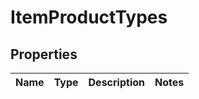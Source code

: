 # ItemProductTypes

## Properties
Name | Type | Description | Notes
------------ | ------------- | ------------- | -------------

